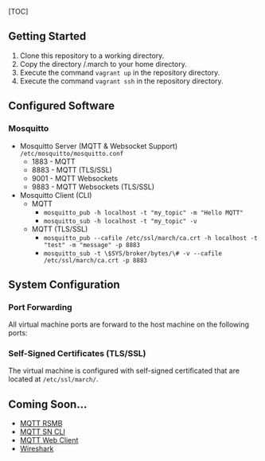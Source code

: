 

[TOC]

## Getting Started

1. Clone this repository to a working directory.
2. Copy the directory /.march to your home directory.
3. Execute the command ```vagrant up``` in the repository directory.
4. Execute the command ```vagrant ssh``` in the repository directory.

## Configured Software

### Mosquitto

- Mosquitto Server (MQTT & Websocket Support) ```/etc/mosquitto/mosquitto.conf```
  - 1883 - MQTT
  - 8883 - MQTT (TLS/SSL)
  - 9001 - MQTT Websockets
  - 9883 - MQTT Websockets (TLS/SSL)
- Mosquitto Client (CLI)
  - MQTT
    - ```mosquitto_pub -h localhost -t "my_topic" -m "Hello MQTT"```
    - ```mosquitto_sub -h localhost -t "my_topic" -v```
  - MQTT (TLS/SSL)
    - ```mosquitto_pub --cafile /etc/ssl/march/ca.crt -h localhost -t "test" -m "message" -p 8883```
    - ```mosquitto_sub -t \$SYS/broker/bytes/\# -v --cafile /etc/ssl/march/ca.crt -p 8883```



## System Configuration

### Port Forwarding

All virtual machine ports are forward to the host machine on the following ports:

### Self-Signed Certificates (TLS/SSL)

The virtual machine is configured with self-signed certificated that are located at ```/etc/ssl/march/```. 



## Coming Soon...

- [MQTT RSMB](https://github.com/eclipse/mosquitto.rsmb)
- [MQTT SN CLI](https://github.com/njh/mqtt-sn-tools)
- [MQTT Web Client](https://github.com/hivemq/hivemq-mqtt-web-client)
- [Wireshark](https://www.wireshark.org)